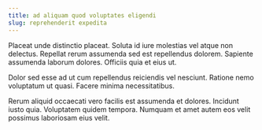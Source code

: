 ```yaml
---
title: ad aliquam quod voluptates eligendi
slug: reprehenderit expedita
---
```


Placeat unde distinctio placeat. Soluta id iure molestias vel atque non delectus. Repellat rerum assumenda sed est repellendus dolorem. Sapiente assumenda laborum dolores. Officiis quia et eius ut.

Dolor sed esse ad ut cum repellendus reiciendis vel nesciunt. Ratione nemo voluptatum ut quasi. Facere minima necessitatibus.

Rerum aliquid occaecati vero facilis est assumenda et dolores. Incidunt iusto quia. Voluptatem quidem tempora. Numquam et amet autem eos velit possimus laboriosam eius velit.
